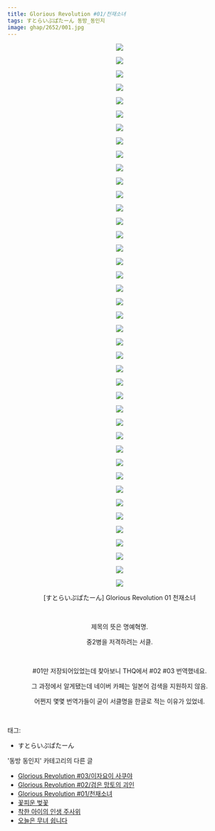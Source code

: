 ```yaml
---
title: Glorious Revolution #01/천재소녀
tags: すとらいぷぱたーん 동방_동인지
image: ghap/2652/001.jpg
---
```

<div class="article">
<p style="text-align: center; clear: none; float: none;"><img src="{{ site.nasurl }}/ghap/2652/001.jpg"/></p>
<p style="text-align: center; clear: none; float: none;"><img src="{{ site.nasurl }}/ghap/2652/002.jpg"/></p>
<p style="text-align: center; clear: none; float: none;"><img src="{{ site.nasurl }}/ghap/2652/003.jpg"/></p>
<p style="text-align: center; clear: none; float: none;"><img src="{{ site.nasurl }}/ghap/2652/004.jpg"/></p>
<p style="text-align: center; clear: none; float: none;"><img src="{{ site.nasurl }}/ghap/2652/005.jpg"/></p>
<p style="text-align: center; clear: none; float: none;"><img src="{{ site.nasurl }}/ghap/2652/006.jpg"/></p>
<p style="text-align: center; clear: none; float: none;"><img src="{{ site.nasurl }}/ghap/2652/007.jpg"/></p>
<p style="text-align: center; clear: none; float: none;"><img src="{{ site.nasurl }}/ghap/2652/008.jpg"/></p>
<p style="text-align: center; clear: none; float: none;"><img src="{{ site.nasurl }}/ghap/2652/009.jpg"/></p>
<p style="text-align: center; clear: none; float: none;"><img src="{{ site.nasurl }}/ghap/2652/010.jpg"/></p>
<p style="text-align: center; clear: none; float: none;"><img src="{{ site.nasurl }}/ghap/2652/011.jpg"/></p>
<p style="text-align: center; clear: none; float: none;"><img src="{{ site.nasurl }}/ghap/2652/012.jpg"/></p>
<p style="text-align: center; clear: none; float: none;"><img src="{{ site.nasurl }}/ghap/2652/013.jpg"/></p>
<p style="text-align: center; clear: none; float: none;"><img src="{{ site.nasurl }}/ghap/2652/014.jpg"/></p>
<p style="text-align: center; clear: none; float: none;"><img src="{{ site.nasurl }}/ghap/2652/015.jpg"/></p>
<p style="text-align: center; clear: none; float: none;"><img src="{{ site.nasurl }}/ghap/2652/016.jpg"/></p>
<p style="text-align: center; clear: none; float: none;"><img src="{{ site.nasurl }}/ghap/2652/017.jpg"/></p>
<p style="text-align: center; clear: none; float: none;"><img src="{{ site.nasurl }}/ghap/2652/018.jpg"/></p>
<p style="text-align: center; clear: none; float: none;"><img src="{{ site.nasurl }}/ghap/2652/019.jpg"/></p>
<p style="text-align: center; clear: none; float: none;"><img src="{{ site.nasurl }}/ghap/2652/020.jpg"/></p>
<p style="text-align: center; clear: none; float: none;"><img src="{{ site.nasurl }}/ghap/2652/021.jpg"/></p>
<p style="text-align: center; clear: none; float: none;"><img src="{{ site.nasurl }}/ghap/2652/022.jpg"/></p>
<p style="text-align: center; clear: none; float: none;"><img src="{{ site.nasurl }}/ghap/2652/023.jpg"/></p>
<p style="text-align: center; clear: none; float: none;"><img src="{{ site.nasurl }}/ghap/2652/024.jpg"/></p>
<p style="text-align: center; clear: none; float: none;"><img src="{{ site.nasurl }}/ghap/2652/025.jpg"/></p>
<p style="text-align: center; clear: none; float: none;"><img src="{{ site.nasurl }}/ghap/2652/026.jpg"/></p>
<p style="text-align: center; clear: none; float: none;"><img src="{{ site.nasurl }}/ghap/2652/027.jpg"/></p>
<p style="text-align: center; clear: none; float: none;"><img src="{{ site.nasurl }}/ghap/2652/028.jpg"/></p>
<p style="text-align: center; clear: none; float: none;"><img src="{{ site.nasurl }}/ghap/2652/029.jpg"/></p>
<p style="text-align: center; clear: none; float: none;"><img src="{{ site.nasurl }}/ghap/2652/030.jpg"/></p>
<p style="text-align: center; clear: none; float: none;"><img src="{{ site.nasurl }}/ghap/2652/031.jpg"/></p>
<p style="text-align: center; clear: none; float: none;"><img src="{{ site.nasurl }}/ghap/2652/032.jpg"/></p>
<p style="text-align: center; clear: none; float: none;"><img src="{{ site.nasurl }}/ghap/2652/033.jpg"/></p>
<p style="text-align: center; clear: none; float: none;"><img src="{{ site.nasurl }}/ghap/2652/034.jpg"/></p>
<p style="text-align: center; clear: none; float: none;"><img src="{{ site.nasurl }}/ghap/2652/035.jpg"/></p>
<p style="text-align: center; clear: none; float: none;"><img src="{{ site.nasurl }}/ghap/2652/036.jpg"/></p>
<p style="text-align: center; clear: none; float: none;"><img src="{{ site.nasurl }}/ghap/2652/037.jpg"/></p>
<p style="text-align: center; clear: none; float: none;"><img src="{{ site.nasurl }}/ghap/2652/038.jpg"/></p>
<p style="text-align: center; clear: none; float: none;"><img src="{{ site.nasurl }}/ghap/2652/039.jpg"/></p>
<p style="text-align: center; clear: none; float: none;"><img src="{{ site.nasurl }}/ghap/2652/040.jpg"/></p>
<p style="text-align: center; clear: none; float: none;"><img src="{{ site.nasurl }}/ghap/2652/041.jpg"/></p>
<p style="text-align: center; clear: none; float: none;">[すとらいぷぱたーん] Glorious Revolution 01 천재소녀</p>
<p style="text-align: center; clear: none; float: none;"><br/></p>
<p style="text-align: center; clear: none; float: none;">제목의 뜻은 명예혁명.</p>
<p style="text-align: center; clear: none; float: none;">중2병을 저격하려는 서클.</p>
<p style="text-align: center; clear: none; float: none;"><br/></p>
<p style="text-align: center; clear: none; float: none;">#01만 저장되어있었는데 찾아보니 THQ에서 #02 #03 번역했네요.</p>
<p style="text-align: center; clear: none; float: none;">그 과정에서 알게됐는데 네이버 카페는 일본어 검색을 지원하지 않음.</p>
<p style="text-align: center; clear: none; float: none;">어쩐지 몇몇 번역가들이 굳이 서클명을 한글로 적는 이유가 있었네.</p>
<p><br/></p>
</div><div class="tagTrail">
<p>태그: </p>
<ul>
<li>すとらいぷぱたーん</li>
</ul>
</div><div class="another">
<p>'동방 동인지' 카테고리의 다른 글</p>
<ul>
<li><a href="/2016-10-21-ghap_2654">Glorious Revolution #03/이자요이 사쿠야</a></li>
<li><a href="/2016-10-21-ghap_2653">Glorious Revolution #02/검은 망토의 괴인</a></li>
<li><a href="/2016-10-21-ghap_2652">Glorious Revolution #01/천재소녀</a></li>
<li><a href="/2016-10-21-ghap_2650">꽃피운 벚꽃</a></li>
<li><a href="/2016-10-19-ghap_2649">착한 아이의 인생 주사위</a></li>
<li><a href="/2016-10-19-ghap_2646">오늘은 무녀 쉽니다</a></li>
</ul>
</div><div class="cb_module cb_fluid">
<div class="cb_wrt cb_profile">
</div><!-- commentList close -->
</div>